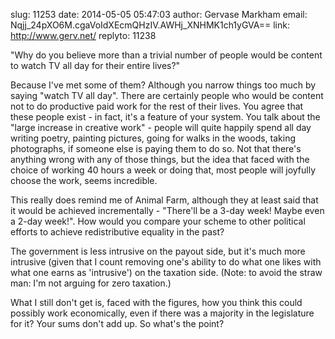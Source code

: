 slug:    11253
date:    2014-05-05 05:47:03
author:  Gervase Markham
email:   Nqjj_24pXO6M.cgaVoIdXEcmQHzIV.AWHj_XNHMK1ch1yGVA==
link:     http://www.gerv.net/
replyto: 11238

"Why do you believe more than a trivial number of people would be
content to watch TV all day for their entire lives?"

Because I've met some of them? Although you narrow things too much by
saying "watch TV all day". There are certainly people who would be
content not to do productive paid work for the rest of their
lives. You agree that these people exist - in fact, it's a feature of
your system. You talk about the "large increase in creative work" -
people will quite happily spend all day writing poetry, painting
pictures, going for walks in the woods, taking photographs, if someone
else is paying them to do so. Not that there's anything wrong with any
of those things, but the idea that faced with the choice of working 40
hours a week or doing that, most people will joyfully choose the work,
seems incredible.

This really does remind me of Animal Farm, although they at least said
that it would be achieved incrementally - "There'll be a 3-day week!
Maybe even a 2-day week!". How would you compare your scheme to other
political efforts to achieve redistributive equality in the past?

The government is less intrusive on the payout side, but it's much
more intrusive (given that I count removing one's ability to do what
one likes with what one earns as 'intrusive') on the taxation
side. (Note: to avoid the straw man: I'm not arguing for zero
taxation.)

What I still don't get is, faced with the figures, how you think this
could possibly work economically, even if there was a majority in the
legislature for it? Your sums don't add up. So what's the point?
